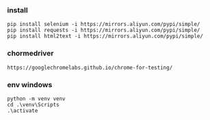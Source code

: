 ### install
    pip install selenium -i https://mirrors.aliyun.com/pypi/simple/
    pip install requests -i https://mirrors.aliyun.com/pypi/simple/
    pip install html2text -i https://mirrors.aliyun.com/pypi/simple/

### chormedriver
    https://googlechromelabs.github.io/chrome-for-testing/


### env windows
    python -m venv venv
    cd .\venv\Scripts
    .\activate
